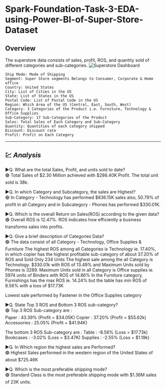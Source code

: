 # Spark-Foundation-Task-3-EDA-using-Power-BI-of-Super-Store-Dataset

## Overview
The superstore data consists of sales, profit, ROS, and quantity sold of different categories and sub-categories.
![Superstore Dashboard](https://user-images.githubusercontent.com/88017168/230705089-098cb55a-1539-4f6d-b23c-5b5793387c35.png)

```
Ship Mode: Mode of Shipping
Segment: Super Store segments Belongs to Consumer, Corporate & Home office
Country: United States
City: List of Cities in the US
State: List of States in the US
Postal Code: List of Postal Code in the US 
Region: Which Area of the US (Central, East, South, West)
Category: 3 Categories of the Product i.e. Furniture, Technology & Office Supplies
Sub-Category: 17 Sub-Categories of the Product
Sales: Total Sales of Each Category and Sub-Category
Quantity: Quantities of each category shipped
Discount: Discount rate 
Profit: Profit on Each Category
```
---
## 💹 _Analysis_<br />
▶️Q. What are the total Sales, Profit, and units sold to date?<br /> 
🟢 Total Sales of $2.30 Million achieved with $286.40K Profit. The total unit sold is 38k. 

▶️Q. In which Category and Subcategory, the sales are Highest?<br />
🟢 In Category - Technology has performed $836.15K sales also, 50.79% of profit in all Category 
   and in Subcategory - Phones has performed $330.01K.

▶️Q. Which is the overall Return on Sales(ROS) according to the given data?<br />
🟢 Overall ROS is 12.47%. ROS indicates how efficiently a business transforms sales into profits. 

▶️Q. Give a brief description of Categories Data?<br />
🟢 The data consist of all Category - Technology, Office Supplies & Furniture
   The highest ROS among all Categories is Technology ie. 17.40%, in which copier has the highest profitable sub-category of about 37.20% of ROS and Sold Only 234 Units
   The highest sale among the all Category is Technology. $330.01k with ROS of 13.49% and Maximum Units sold by Phones is 3289.
   Maximum Units sold in all Category is Office supplies ie. 5974 units of Binders with ROS of 14.86%
   In the Furniture category, Furnishings has the max ROS ie. 14.24% but the table has min ROS of 8.56% with a loss of $17.73K

   Lowest sale performed by Fastener in the Office Supplies category  

▶️Q. State Top 3 ROS and Bottom 3 ROS sub-category?<br />
🟢 Top 3 ROS Sub-category are :  
	Paper : 43.39% (Profit = $34.05K) 
	Copier : 37.20% (Profit = $55.62k)
	Accessories : 25.05% (Profit = $41.94K)
	
   The bottom 3 ROS Sub-category are :
	Table : -8.56% (Loss = $17.73k)
	Bookcases : -3.02% (Loss = $3.47K)
	Supplies : -2.55% (Loss = $1.19k)

▶️Q. In Which region the highest sales are Performed?<br />
🟢 Highest Sales performed in the western region of the United States of about $725.46K

▶️Q. Which is the most preferable shipping mode?<br />
🟢 Standard Class is the most preferable shipping mode with $1.36M sales of 23K units.

